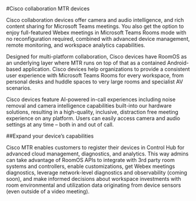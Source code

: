 #Cisco collaboration MTR devices

Cisco collaboration devices offer camera and audio intelligence, and rich content sharing for Microsoft Teams meetings. You also get the option to enjoy full-featured Webex meetings in Microsoft Teams Rooms mode with no reconfiguration required, combined with advanced device management, remote monitoring, and workspace analytics capabilities. 



Designed for multi-platform collaboration, Cisco devices have RoomOS as an underlying layer where MTR runs on top of that as a contained Android-based application. Cisco devices help organizations to provide a consistent user experience with Microsoft Teams Rooms for every workspace, from personal desks and huddle spaces to very large rooms and specialist AV scenarios.

Cisco devices feature AI-powered in-call experiences including noise removal and camera intelligence capabilities built-into our hardware solutions, resulting in a high-quality, inclusive, distraction free meeting experience on any platform. Users can easily access camera and audio settings at any time – both in and out of call.

##Expand your device’s capabilities 

Cisco MTR enables customers to register their devices in Control Hub for advanced cloud management, diagnostics, and analytics. This way admins can take advantage of RoomOS APIs to integrate with 3rd party room systems and controllers, enable customizations, get Webex meetings diagnostics, leverage network-level diagnostics and observability (coming soon), and make informed decisions about workspace investments with room environmental and utilization data originating from device sensors (even outside of a video meeting). 
